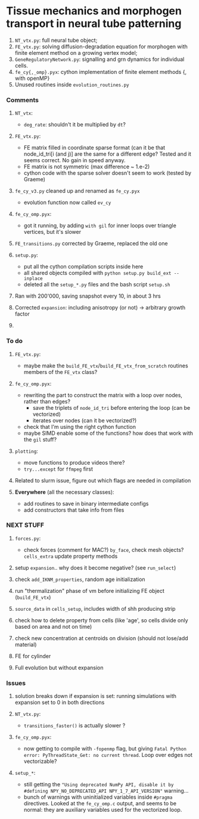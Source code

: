 # Tissue mechanics and morphogen transport in neural tube patterning

1. `NT_vtx.py`: full neural tube object;
2. `FE_vtx.py`: solving diffusion-degradation equation for morphogen with finite element method on a growing vertex model;
3. `GeneRegulatoryNetwork.py`: signalling and grn dynamics for individual cells.
4. `fe_cy{,_omp}.pyx`: cython implementation of finite element methods {, with openMP} 
5. Unused routines inside `evolution_routines.py`


### Comments

1. `NT_vtx`:
	- `deg_rate`: shouldn't it be multiplied by `dt`?

1. `FE_vtx.py`:
	- FE matrix filled in coordinate sparse format (can it be that node_id_tri[i (and j)] are the same for a different edge? Tested and it seems correct. No gain in speed anyway.
	- FE matrix is not symmetric (max difference ~ 1.e-2)
	- cython code with the sparse solver doesn't seem to work (tested by Graeme)

2. `fe_cy_v3.py` cleaned up and renamed as `fe_cy.pyx`
	- evolution function now called `ev_cy`

2. `fe_cy_omp.pyx`:
	- got it running, by adding `with gil` for inner loops over triangle vertices, but it's slower

4. `FE_transitions.py` corrected by Graeme, replaced the old one

5. `setup.py`:
	- put all the cython compilation scripts inside here
	- all shared objects compiled with `python setup.py build_ext --inplace`
	- deleted all the `setup_*.py` files and the bash script `setup.sh`

3. Ran with 200'000, saving snapshot every 10, in about 3 hrs

4. Corrected `expansion`: including anisotropy (or not) -> arbitrary growth factor

5. 


### To do

1. `FE_vtx.py`:
	- maybe make the `build_FE_vtx`/`build_FE_vtx_from_scratch` routines members of the `FE_vtx` class?

2. `fe_cy_omp.pyx`:
	- rewriting the part to construct the matrix with a loop over nodes, rather than edges?
		- save the triplets of `node_id_tri` before entering the loop (can be vectorized)
		- iterates over nodes (can it be vectorized?)
	- check that I'm using the right cython function
	- maybe SIMD enable some of the functions? how does that work with the `gil` stuff?

3. `plotting`:
	- move functions to produce videos there?
	- `try...except` for `ffmpeg` first

4. Related to slurm issue, figure out which flags are needed in compilation

6. **Everywhere** (all the necessary classes):
	- add routines to save in binary intermediate configs
	- add constructors that take info from files

### NEXT STUFF

1. `forces.py`:
	- check forces (comment for MAC?) `by_face`, check mesh objects? `cells_extra` update property methods

2. setup `expansion`.. why does it become negative? (see `run_select`)

3. check `add_IKNM_properties`, random age initialization

4. run "thermalization" phase of vm before initializing FE object (`build_FE_vtx`)

5. `source_data` in `cells_setup`, includes width of shh producing strip

6. check how to delete property from cells (like 'age', so cells divide only based on area and not on time)

7. check new concentration at centroids on division (should not lose/add material)

8. FE for cylinder

9. Full evolution but without expansion


### Issues

1. solution breaks down if expansion is set: running simulations with expansion set to 0 in both directions

1. `NT_vtx.py`:
	- `transitions_faster()` is actually slower ?

2. `fe_cy_omp.pyx`:
	- now getting to compile with `-fopenmp` flag, but giving `Fatal Python error: PyThreadState_Get: no current thread`. Loop over edges not vectorizable?

3. `setup_*`:
	- still getting the `"Using deprecated NumPy API, disable it by #defining NPY_NO_DEPRECATED_API NPY_1_7_API_VERSION"` warning... 
	- bunch of warnings with uninitialized variables inside `#pragma` directives. Looked at the `fe_cy_omp.c` output, and seems to be normal: they are auxiliary variables used for the vectorized loop.
